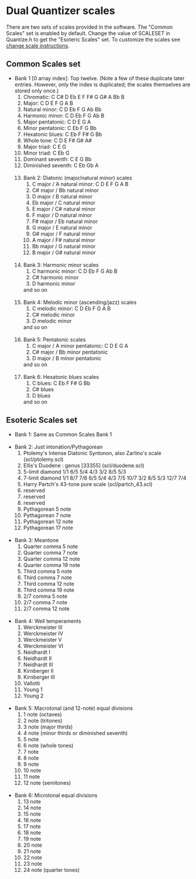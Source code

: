 # Dual Quantizer scales

There are two sets of scales provided in the software. The "Common Scales" set is enabled by default. Change the value of SCALESET in Quantize.h to get the "Esoteric Scales" set. To customize the scales see [change scale instructions](CHANGESCALES.md).

## Common Scales set
<ul>
<li>Bank 1 [0 array index]: Top twelve. (Note a few of these duplicate later entries. However, only the index is duplicated; the scales themselves are stored only once.)
<ol type="1">
<li>Chromatic: C C# D Eb E F F# G G# A Bb B</li>
<li>Major: C D E F G A B </li>
<li>Natural minor: C D Eb F G Ab Bb </li>
<li>Harmonic minor: C D Eb F G Ab B </li>
<li>Major pentatonic: C D E G A</li>
<li>Minor pentatonic: C Eb F G Bb</li>
<li>Hexatonic blues: C Eb F F# G Bb </li>
<li>Whole tone: C D E F# G# A#</li>
<li>Major triad: C E G</li>
<li>Minor triad: C Eb G</li>
<li>Dominant seventh: C E G Bb</li>
<li>Diminished seventh: C Eb Gb A</li>
</li><br>
<li> Bank 2: Diatonic (major/natural minor) scales
<ol type="1">
<li>C  major / A  natural minor: C D E F G A B </li>
<li>C# major / Bb natural minor</li>
<li>D  major / B  natural minor</li>
<li>Eb major / C  natural minor</li>
<li>E  major / C# natural minor</li>
<li>F  major / D  natural minor</li>
<li>F# major / Eb natural minor</li>
<li>G  major / E  natural minor</li>
<li>G# major / F  natural minor</li>
<li>A  major / F# natural minor</li>
<li>Bb major / G  natural minor</li>
<li>B  major / G# natural minor</li>
</ol>
</li><br>
<li> Bank 3: Harmonic minor scales
<ol type="1">
<li>C  harmonic minor: C D Eb F G Ab B </li>
<li>C# harmonic minor</li>
<li>D  harmonic minor  </li>
</ol>
and so on
</li><br>
<li> Bank 4: Melodic minor (ascending/jazz) scales
<ol type="1">
<li>C  melodic minor: C D Eb F G A B </li>
<li>C# melodic minor</li>
<li>D  melodic minor  </li>
</ol>
  and so on
</li><br>
<li> Bank 5: Pentatonic scales
<ol type="1">
<li>C  major / A minor pentatonic: C D E G A</li>
<li>C# major / Bb minor pentatonic</li>
<li>D  major / B minor pentatonic  </li>
</ol>
  and so on
</li><br>
<li> Bank 6: Hexatonic blues scales
<ol type="1">
<li>C  blues: C Eb F F# G Bb </li>
<li>C# blues</li>
<li>D  blues  </li>
</ol>
and so on
</li>
</ul>

## Esoteric Scales set
<ul>
	<li>Bank 1: Same as Common Scales Bank 1
	</li><br>
	<li> Bank 2: Just intonation/Pythagorean
	<ol type=1>
		<li>Ptolemy's Intense Diatonic Syntonon, also Zarlino's scale (scl/ptolemy.scl)</li>
		<li>Ellis's Duodene : genus [33355] (scl/duodene.scl)</li>
		<li>5-limit diamond 1/1 6/5 5/4 4/3 3/2 8/5 5/3</li>
		<li>7-limit diamond 1/1 8/7 7/6 6/5 5/4 4/3 7/5 10/7 3/2 8/5 5/3 12/7 7/4</li>
		<li>Harry Partch's 43-tone pure scale (scl/partch_43.scl)</li>
		<li>reserved</li>
		<li>reserved</li>
		<li>reserved</li>
		<li>Pythagorean 5 note </li>
		<li>Pythagorean 7 note </li>
		<li>Pythagorean 12 note</li>
		<li>Pythagorean 17 note</li>
	</ol>
	</li><br>
	<li> Bank 3: Meantone
	<ol type=1>
		<li>Quarter comma 5 note</li>
		<li>Quarter comma 7 note</li>
		<li>Quarter comma 12 note</li>
		<li>Quarter comma 19 note</li>
		<li>Third comma 5 note</li>
		<li>Third comma 7 note</li>
		<li>Third comma 12 note</li>
		<li>Third comma 19 note</li>
		<li>2/7 comma 5 note</li>
		<li>2/7 comma 7 note</li>
		<li>2/7 comma 12 note</li>
	</ol>
	</li><br>
	<li> Bank 4: Well temperaments
	<ol type="1">
		<li>Werckmeister III</li>
		<li>Werckmeister IV</li>
		<li>Werckmeister V</li>
		<li>Werckmeister VI</li>
		<li>Neidhardt I</li>
		<li>Neidhardt II</li>
		<li>Neidhardt III</li>
		<li>Kirnberger II</li>
		<li>Kirnberger III</li>
		<li>Vallotti</li>
		<li>Young 1</li>
		<li>Young 2</li>
	</ol>
	</li><br>
	<li> Bank 5: Macrotonal (and 12-note) equal divisions
	<ol type="1">
		<li>1 note (octaves)</li>
		<li>2 note (tritones)</li>
		<li>3 note (major thirds)</li>
		<li>4 note (minor thirds or diminished seventh)</li>
		<li>5 note</li>
		<li>6 note (whole tones)</li>
		<li>7 note</li>
		<li>8 note</li>
		<li>9 note</li>
		<li>10 note</li>
		<li>11 note</li>
		<li>12 note (semitones)</li>
	</ol>
	</li><br>
	<li> Bank 6: Microtonal equal divisions
	<ol type="1">
		<li>13 note</li>
		<li>14 note</li>
		<li>15 note</li>
		<li>16 note</li>
		<li>17 note</li>
		<li>18 note</li>
		<li>19 note</li>
		<li>20 note</li>
		<li>21 note</li>
		<li>22 note</li>
		<li>23 note</li>
		<li>24 note (quarter tones)</li>
	</ol>
	</li><br>
</ul>
